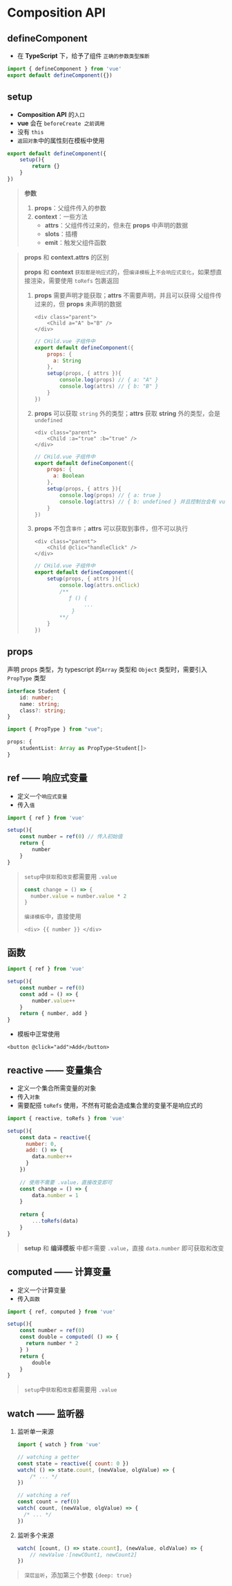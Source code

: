 # Composition API

## defineComponent

- 在 **TypeScript** 下，给予了组件 `正确的参数类型推断` 

```js
import { defineComponent } from 'vue'
export default defineComponent({})
```

## setup

- **Composition API** 的`入口`
- **vue** 会在 `beforeCreate 之前调用`
- 没有 `this`
- `返回对象`中的属性刻在模板中使用

```js
export default defineComponent({
    setup(){
        return {}
    }
})
```

> **参数**
>
> 1. **props**：父组件传入的参数
> 2. **context**：一些方法
>    - **attrs**：父组件传过来的，但未在 **props** 中声明的数据
>    - **slots**：插槽
>    - **emit**：触发父组件函数

> **props** 和 **context.attrs** 的区别
>
> **props** 和 **context** `获取都是响应式`的，但``编译模板``上`不会响应式变化`，如果想直接渲染，需要使用 `toRefs` 包裹返回
>
> 1. **props** 需要声明才能获取；**attrs** 不需要声明，并且可以获得 父组件传过来的，但 **props** 未声明的数据
>
>    ```vue
>    <div class="parent">
>        <Child a="A" b="B" />
>    </div>
>    ```
>
>    ```js
>    // CHild.vue 子组件中
>    export default defineComponent({
>        props: {
>          a: String  
>        },
>        setup(props, { attrs }){
>            console.log(props) // { a: "A" }
>            console.log(attrs) // { b: "B" }
>        }
>    })
>    ```
>
> 2. **props** 可以获取 `string` 外的类型；**attrs** 获取 **string** 外的类型，会是 `undefined`
>
>    ```vue
>    <div class="parent">
>        <Child :a="true" :b="true" />
>    </div>
>    ```
>
>    ```js
>    // CHild.vue 子组件中
>    export default defineComponent({
>        props: {
>          a: Boolean  
>        },
>        setup(props, { attrs }){
>            console.log(props) // { a: true }
>            console.log(attrs) // { b: undefined } 并且控制台会有 vue warning
>        }
>    })
>    ```
>
> 3. **props** 不包含`事件`；**attrs** 可以获取到事件，但不可以执行
>
>    ```vue
>    <div class="parent">
>        <Child @clic="handleClick" />
>    </div>
>    ```
>
>    ```js
>    // CHild.vue 子组件中
>    export default defineComponent({
>        setup(props, { attrs }){
>            console.log(attrs.onClick) 
>            /**
>            	ƒ () {
>                    ...
>                }
>            **/ 
>        }
>    })
>    ```

## props

声明 props 类型，为 typescript 的`Array` 类型和 `Object` 类型时，需要引入 `PropType` 类型

```typescript
interface Student {
    id: number;
    name: string;
    class?: string;
}
```

```typescript
import { PropType } from "vue";

props: {
	studentList: Array as PropType<Student[]>
}
```

## ref —— 响应式变量

- 定义一个`响应式变量`
- 传入`值`

```js
import { ref } from 'vue'

setup(){
    const number = ref(0) // 传入初始值
    return {
        number
    }
}
```

> `setup`中`获取`和`改变`都需要用 `.value`
>
> ```js
> const change = () => {
> 	number.value = number.value * 2
> }
> ```
>
> `编译模板`中，直接使用
>
> ```vue
> <div> {{ number }} </div>
> ```

## 函数

```js
import { ref } from 'vue'

setup(){
    const number = ref(0)
    const add = () => {
        number.value++
    }
    return { number, add }
}
```

- 模板中正常使用

```vue
<button @click="add">Add</button>
```

## reactive —— 变量集合

- 定义一个集合所需变量的对象
- 传入`对象`
- 需要配搭 `toRefs` 使用，不然有可能会造成集合里的变量不是响应式的

```js
import { reactive, toRefs } from 'vue'

setup(){
    const data = reactive({
      number: 0,
      add: () => {
        data.number++
      }
    })
    
    // 使用不需要 .value，直接改变即可
    const change = () => {
		data.number = 1
    }
    
    return {
        ...toRefs(data)
    }
}
```

> **setup** 和 **编译模板** 中都``不``需要 `.value`，直接 `data.number` 即可获取和改变 

## computed —— 计算变量

- 定义一个计算变量
- 传入`函数`

```js
import { ref, computed } from 'vue'

setup(){
    const number = ref(0)
    const double = computed( () => {
      return number * 2
    } )
    return {
        double
    }
}
```

> `setup`中`获取`和`改变`都需要用 `.value`

## watch —— 监听器

1. 监听单一来源

   ```js
   import { watch } from 'vue'
   
   // watching a getter
   const state = reactive({ count: 0 })
   watch( () => state.count, (newValue, olgValue) => {
       /* ... */
   })
   
   // watching a ref
   const count = ref(0)
   watch( count, (newValue, olgValue) => {
     /* ... */
   })
   ```

2. 监听多个来源

   ```js
   watch( [count, () => state.count], (newValue, oldValue) => {
       // newValue：[newCOunt1, newCount2]
   })
   ```

> `深层监听`，添加第三个参数 `{deep: true}`